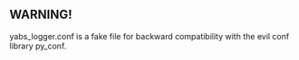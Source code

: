 ## WARNING!

yabs_logger.conf is a fake file for backward compatibility with the evil conf library py_conf.